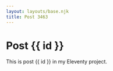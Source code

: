 ```yaml
---
layout: layouts/base.njk
title: Post 3463
---
```


# Post {{ id }}

This is post {{ id }} in my Eleventy project.

